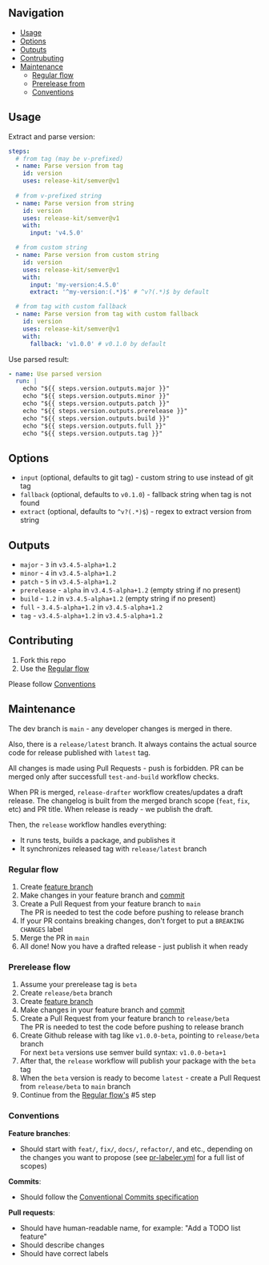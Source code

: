## Navigation

- [Usage](#usage)
- [Options](#options)
- [Outputs](#outputs)
- [Contrubuting](#contributing)
- [Maintenance](#maintenance)
  - [Regular flow](#regular-flow)
  - [Prerelease from](#prerelease-flow)
  - [Conventions](#conventions)

## Usage

Extract and parse version:

```yml
steps:
  # from tag (may be v-prefixed)
  - name: Parse version from tag
    id: version
    uses: release-kit/semver@v1
  
  # from v-prefixed string
  - name: Parse version from string
    id: version
    uses: release-kit/semver@v1
    with:
      input: 'v4.5.0'

  # from custom string
  - name: Parse version from custom string
    id: version
    uses: release-kit/semver@v1
    with:
      input: 'my-version:4.5.0'
      extract: '^my-version:(.*)$' # ^v?(.*)$ by default

  # from tag with custom fallback
  - name: Parse version from tag with custom fallback
    id: version
    uses: release-kit/semver@v1
    with:
      fallback: 'v1.0.0' # v0.1.0 by default
```

Use parsed result:

```yml
- name: Use parsed version
  run: |
    echo "${{ steps.version.outputs.major }}"
    echo "${{ steps.version.outputs.minor }}"
    echo "${{ steps.version.outputs.patch }}"
    echo "${{ steps.version.outputs.prerelease }}"
    echo "${{ steps.version.outputs.build }}"
    echo "${{ steps.version.outputs.full }}"
    echo "${{ steps.version.outputs.tag }}"
```

## Options

- `input` (optional, defaults to git tag) - custom string to use instead of git tag
- `fallback` (optional, defaults to `v0.1.0`) - fallback string when tag is not found
- `extract` (optional, defaults to `^v?(.*)$`) - regex to extract version from string

## Outputs

- `major` - `3` in `v3.4.5-alpha+1.2`
- `minor` - `4` in `v3.4.5-alpha+1.2`
- `patch` - `5` in `v3.4.5-alpha+1.2`
- `prerelease` - `alpha` in `v3.4.5-alpha+1.2` (empty string if no present)
- `build` - `1.2` in `v3.4.5-alpha+1.2` (empty string if no present)
- `full` - `3.4.5-alpha+1.2` in `v3.4.5-alpha+1.2`
- `tag` - `v3.4.5-alpha+1.2` in `v3.4.5-alpha+1.2`

## Contributing

1. Fork this repo
2. Use the [Regular flow](#regular-flow)

Please follow [Conventions](#conventions)

## Maintenance

The dev branch is `main` - any developer changes is merged in there.

Also, there is a `release/latest` branch. It always contains the actual source code for release published with `latest` tag.

All changes is made using Pull Requests - push is forbidden. PR can be merged only after successfull `test-and-build` workflow checks.

When PR is merged, `release-drafter` workflow creates/updates a draft release. The changelog is built from the merged branch scope (`feat`, `fix`, etc) and PR title. When release is ready - we publish the draft.

Then, the `release` workflow handles everything:

- It runs tests, builds a package, and publishes it
- It synchronizes released tag with `release/latest` branch

### Regular flow

1. Create [feature branch](#conventions)
2. Make changes in your feature branch and [commit](#conventions)
3. Create a Pull Request from your feature branch to `main`  
   The PR is needed to test the code before pushing to release branch
4. If your PR contains breaking changes, don't forget to put a `BREAKING CHANGES` label
5. Merge the PR in `main`
6. All done! Now you have a drafted release - just publish it when ready

### Prerelease flow

1. Assume your prerelease tag is `beta`
2. Create `release/beta` branch
3. Create [feature branch](#conventions)
4. Make changes in your feature branch and [commit](#conventions)
5. Create a Pull Request from your feature branch to `release/beta`  
   The PR is needed to test the code before pushing to release branch
6. Create Github release with tag like `v1.0.0-beta`, pointing to `release/beta` branch  
   For next `beta` versions use semver build syntax: `v1.0.0-beta+1`  
7. After that, the `release` workflow will publish your package with the `beta` tag
8. When the `beta` version is ready to become `latest` - create a Pull Request from `release/beta` to `main` branch
9. Continue from the [Regular flow's](#regular-flow) #5 step

### Conventions

**Feature branches**:
- Should start with `feat/`, `fix/`, `docs/`, `refactor/`, and etc., depending on the changes you want to propose (see [pr-labeler.yml](./.github/pr-labeler.yml) for a full list of scopes)

**Commits**:
- Should follow the [Conventional Commits specification](https://www.conventionalcommits.org)

**Pull requests**:
- Should have human-readable name, for example: "Add a TODO list feature"
- Should describe changes
- Should have correct labels

